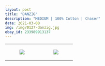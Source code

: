 ```yaml
---
layout: post
title: "DANZIG"
description: "MEDIUM | 100% Cotton | Chaser"
date: 2021-03-08
img: /img/0127-danzig.jpg
ebay_id: 233989913137
---
```




<table style="width:100%;"><tr><td style="vertical-align:top;">
      <figure class="tmblr-full" data-orig-height="2048" data-orig-width="1365" data-orig-src="https://concertshirts.netlify.app/shirts/0127/0127-01.jpg"><img src="https://64.media.tumblr.com/3694a7ec4b332011dcc60ed0a34938b6/5706738c5d9a53ac-eb/s540x810/2c6f1b1eb3ba4a8d967f4d56c4c355772c71781d.jpg" data-orig-height="2048" data-orig-width="1365" data-orig-src="https://concertshirts.netlify.app/shirts/0127/0127-01.jpg"/></figure></td>
    <td style="vertical-align:top;">
      <figure class="tmblr-full" data-orig-height="2048" data-orig-width="1365" data-orig-src="https://concertshirts.netlify.app/shirts/0127/0127-02.jpg"><img src="https://64.media.tumblr.com/b2992567b14a9771b46f990a5d617962/5706738c5d9a53ac-f4/s540x810/d6809b3ab1594d60d5aeb0650fb75b4dc541eefd.jpg" data-orig-height="2048" data-orig-width="1365" data-orig-src="https://concertshirts.netlify.app/shirts/0127/0127-02.jpg"/></figure></td>
  </tr></table>
